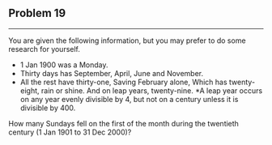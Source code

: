## Problem 19 
------
You are given the following information, but you may prefer to do some research for yourself.

* 1 Jan 1900 was a Monday.
* Thirty days has September,
 April, June and November.
* All the rest have thirty-one,
Saving February alone,
Which has twenty-eight, rain or shine.
And on leap years, twenty-nine.
*A leap year occurs on any year evenly divisible by 4, but not on a century unless it is divisible by 400.

How many Sundays fell on the first of the month during the twentieth century (1 Jan 1901 to 31 Dec 2000)?